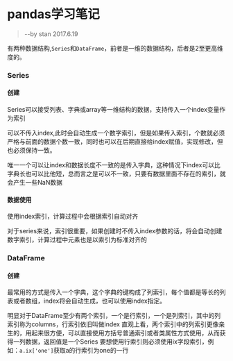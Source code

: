 # pandas学习笔记

>--by stan 
>2017.6.19

   


有两种数据结构,`Series`和`DataFrame`，前者是一维的数据结构，后者是2至更高维度的。

### Series

#### 创建

Series可以接受列表、字典或array等一维结构的数据，支持传入一个index变量作为索引

可以不传入index,此时会自动生成一个数字索引，但是如果传入索引，个数就必须严格与前面的数据个数一致，同时也可以在后期直接给index赋值，实现修改，但也必须保持一致。

唯一一个可以让index和数据长度不一致的是传入字典，这种情况下index可以比字典长也可以比他短，总而言之是可以不一致，只要有数据里面不存在的索引，就会产生一些NaN数据

#### 数据使用



使用index索引，计算过程中会根据索引自动对齐

对于series来说，索引很重要，如果创建时不传入index参数的话，将会自动创建数字索引，计算过程中元素也是以索引为标准对齐的



### DataFrame

#### 创建

最常用的方式是传入一个字典，这个字典的键构成了列索引，每个值都是等长的列表或者数组，index将会自动生成，也可以使用index指定。

明显对于DataFrame至少有两个索引，一个是行索引，一个是列索引，其中的列索引称为columns，行索引依旧叫做index
直观上看，两个索引中的列索引更像亲生的，用起来很方便，可以直接使用方括号普通索引或者类属性方式使用，从而获得一列数据，返回值是一个Series
要想使用行索引则必须使用ix字段索引，例如：`a.ix['one']`获取a的行索引为one的一行

